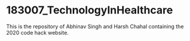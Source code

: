 # 183007_TechnologyInHealthcare
This is the repository of Abhinav Singh and Harsh Chahal containing the 2020 code hack  website.
